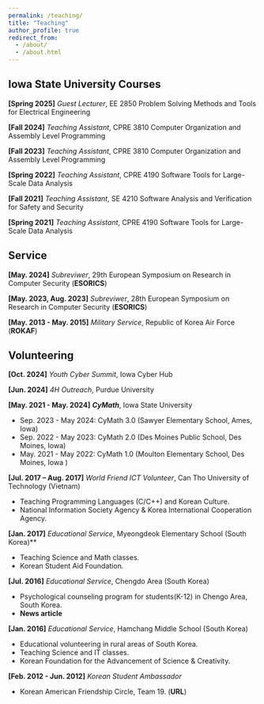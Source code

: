 ```yaml
---
permalink: /teaching/
title: "Teaching"
author_profile: true
redirect_from:
  - /about/
  - /about.html
---
```


Iowa State University Courses 
------
**[Spring 2025]** *Guest Lecturer*, EE 2850 Problem Solving Methods and Tools for Electrical Engineering

**[Fall 2024]** *Teaching Assistant*, CPRE 3810 Computer Organization and Assembly Level Programming

<!--* Served as a teaching assistant for the entire semester class with approximately 120 students.
* Created new homework associated with basic microarchitecture knowledge with
assembly programming questions, grading, and conducting office hours to explain the basics.-->

**[Fall 2023]** *Teaching Assistant*, CPRE 3810 Computer Organization and Assembly Level Programming

<!--* Served as a teaching assistant for the entire semester class with approximately 120 students.
* Graded homework associated with basic microarchitecture knowledge with assembly programming questions.
* Conducted office hours to explain basic knowledge.
* Served as a guest lecturer for one class.-->

**[Spring 2022]** *Teaching Assistant*, CPRE 4190 Software Tools for Large-Scale Data Analysis

<!--* Created slides for effectively explaining lab materials.
* Conducted two lab sessions among four lab sessions and graded homeworks and lab
assignments, head TA.-->

**[Fall 2021]** *Teaching Assistant*, SE 4210 Software Analysis and Verification for Safety and Security

<!--* Graded homework and explained basic concepts during office hours.-->

**[Spring 2021]** *Teaching Assistant*, CPRE 4190 Software Tools for Large-Scale Data Analysis

<!--* Created slides for effectively explaining lab materials.
* Conducted three lab sessions among four lab sessions and graded homework and lab assignments.-->

Service
------
**[May. 2024]** *Subreviwer*, 29th European Symposium on Research in Computer Security (**ESORICS**)

**[May. 2023, Aug. 2023]** *Subreviwer*, 28th European Symposium on Research in Computer Security (**ESORICS**)

**[May. 2013 - May. 2015]** *Military Service*, Republic of Korea Air Force (**ROKAF**)

Volunteering
------
**[Oct. 2024]** *Youth Cyber Summit*, Iowa Cyber Hub

**[Jun. 2024]** *4H Outreach*, Purdue University

**[May. 2021 - May. 2024]** <a href="https://cymath.iastate.edu/about-us-3/" style="text-decoration: none;"><b>*CyMath*</b></a>, Iowa State University
* Sep. 2023 - May 2024: CyMath 3.0 (Sawyer Elementary School, Ames, Iowa)
* Sep. 2022 - May 2023: CyMath 2.0 (Des Moines Public School, Des Moines, Iowa)
* May. 2021 - May 2022: CyMath 1.0 (Moulton Elementary School, Des Moines, Iowa )

**[Jul. 2017 – Aug. 2017]** *World Friend ICT Volunteer*, Can Tho University of Technology (Vietnam)
* Teaching Programming Languages (C/C++) and Korean Culture.
* National Information Society Agency & Korea International Cooperation Agency.

**[Jan. 2017]** *Educational Service*, Myeongdeok Elementary School (South Korea)**
* Teaching Science and Math classes.
* Korean Student Aid Foundation.

**[Jul. 2016]** *Educational Service*, Chengdo Area (South Korea)
* Psychological counseling program for students(K-12) in Chengo Area, South Korea.
* <a href="http://www.ksmnews.co.kr/default/index_view_page.php?idx=146832&part_idx=299#09HT" style="text-decoration: none;"><b>News article </b></a>

**[Jan. 2016]** *Educational Service*, Hamchang Middle School (South Korea)
* Educational volunteering in rural areas of South Korea.
* Teaching Science and IT classes.
* Korean Foundation for the Advancement of Science & Creativity.

**[Feb. 2012 - Jun. 2012]** *Korean Student Ambassador*
* Korean American Friendship Circle, Team 19. (<a href="https://www.facebook.com/Korean-American-Friendship-Circle-130490893669558/" style="text-decoration: none;"><b>URL</b></a>)

  
<!-- * Ph.D in Version Control Theory, GitHub University, 2018 (expected)
* M.S. in Jekyll, GitHub University, 2014
* B.S. in GitHub, GitHub University, 2012 
Machine Learning Security
------
* Spring 2024: Academic Pages Collaborator
  * GitHub University
  * Duties includes: Updates and improvements to template
  * Supervisor: The Users

* Fall 2015: Research Assistant
  * GitHub University
  * Duties included: Merging pull requests
  * Supervisor: Professor Hub

* Summer 2015: Research Assistant
  * GitHub University
  * Duties included: Tagging issues
  * Supervisor: Professor Git
  
Skills
======
* Skill 1
* Skill 2
  * Sub-skill 2.1
  * Sub-skill 2.2
  * Sub-skill 2.3
* Skill 3

Publications
======
  <ul>{% for post in site.publications reversed %}
    {% include archive-single-cv.html %}
  {% endfor %}</ul>
  
Talks
======
  <ul>{% for post in site.talks reversed %}
    {% include archive-single-talk-cv.html  %}
  {% endfor %}</ul>
  
Teaching
======
  <ul>{% for post in site.teaching reversed %}
    {% include archive-single-cv.html %}
  {% endfor %}</ul>
  
Service and leadership
======
* Currently signed in to 43 different slack teams
-->
